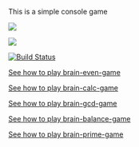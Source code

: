 This is a simple console game

<a href="https://codeclimate.com/github/sergye/project-lvl1-s340/maintainability"><img src="https://api.codeclimate.com/v1/badges/9e071eb94e6d658ef1e5/maintainability" /></a>

<a href="https://codeclimate.com/github/sergye/project-lvl1-s340/test_coverage"><img src="https://api.codeclimate.com/v1/badges/9e071eb94e6d658ef1e5/test_coverage" /></a>

[![Build Status](https://travis-ci.com/sergye/project-lvl1-s340.svg?branch=master)](https://travis-ci.com/sergye/project-lvl1-s340)

<a href="https://asciinema.org/a/3BXfqQv4favreJLoGUIIiCq0H">See how to play brain-even-game</a>

<a href="https://asciinema.org/a/JMpujX5zhhRyF5IaPZCIphN9U">See how to play brain-calc-game</a>

<a href="https://asciinema.org/a/zpW5kdjMjJ3161jZweTu1kWTR">See how to play brain-gcd-game</a>

<a href="https://asciinema.org/a/LOVyH1BcxuBYBTAydFqFLqKkS">See how to play brain-balance-game</a>

<a href="https://asciinema.org/a/icihKHfx2wVGhK7GdPHpsCnVy">See how to play brain-prime-game</a>
